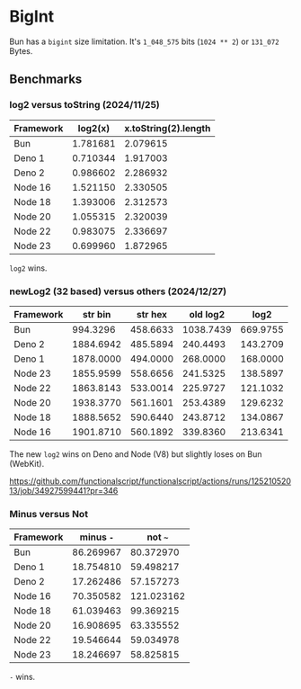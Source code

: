 # BigInt

Bun has a `bigint` size limitation. It's `1_048_575` bits (`1024 ** 2`) or `131_072` Bytes.

## Benchmarks

### log2 versus toString (2024/11/25)

|Framework|log2(x)           |x.toString(2).length|
|---------|------------------|--------------------|
|Bun      |1.781681          |2.079615            |
|Deno 1   |0.710344          |1.917003            |
|Deno 2   |0.986602          |2.286932            |
|Node 16  |1.521150          |2.330505            |
|Node 18  |1.393006          |2.312573            |
|Node 20  |1.055315          |2.320039            |
|Node 22  |0.983075          |2.336697            |
|Node 23  |0.699960          |1.872965            |

`log2` wins.

### newLog2 (32 based) versus others (2024/12/27)

|Framework|str bin  |str hex  |old log2 |log2    |
|---------|---------|---------|---------|--------|
|Bun      | 994.3296|458.6633 |1038.7439|669.9755|
|Deno 2   |1884.6942|485.5894 | 240.4493|143.2709|
|Deno 1   |1878.0000|494.0000 | 268.0000|168.0000|
|Node 23  |1855.9599|558.6656 | 241.5325|138.5897|
|Node 22  |1863.8143|533.0014 | 225.9727|121.1032|
|Node 20  |1938.3770|561.1601 | 253.4389|129.6232|
|Node 18  |1888.5652|590.6440 | 243.8712|134.0867|
|Node 16  |1901.8710|560.1892 | 339.8360|213.6341|

The new `log2` wins on Deno and Node (V8) but slightly loses on Bun (WebKit).

https://github.com/functionalscript/functionalscript/actions/runs/12521052013/job/34927599441?pr=346

### Minus versus Not

|Framework|minus `-`         |not `~`           |
|---------|------------------|------------------|
|Bun      |86.269967         | 80.372970        |
|Deno 1   |18.754810         | 59.498217        |
|Deno 2   |17.262486         | 57.157273        |
|Node 16  |70.350582         |121.023162        |
|Node 18  |61.039463         | 99.369215        |
|Node 20  |16.908695         | 63.335552        |
|Node 22  |19.546644         | 59.034978        |
|Node 23  |18.246697         | 58.825815        |

`-` wins.
